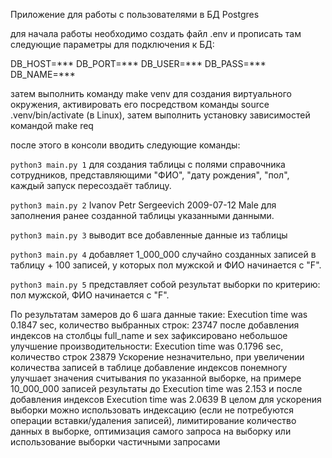Приложение для работы с пользователями в БД Postgres

для начала работы необходимо создать файл .env и прописать там следующие параметры для подключения к БД:

DB_HOST=***
DB_PORT=***
DB_USER=***
DB_PASS=***
DB_NAME=***

затем выполнить команду make venv для создания виртуального окружения, активировать его посредством команды source .venv/bin/activate (в Linux), затем выполнить установку зависимостей командой make req

после этого в консоли вводить следующие команды:

```python3 main.py 1``` для создания таблицы с полями справочника сотрудников, представляющими "ФИО", "дату рождения", "пол", каждый запуск пересоздаёт таблицу.

```python3 main.py 2``` Ivanov Petr Sergeevich 2009-07-12 Male для заполнения ранее созданной таблицы указанными данными.

```python3 main.py 3``` выводит все добавленные данные из таблицы

```python3 main.py 4``` добавляет 1_000_000 случайно созданных записей в таблицу + 100 записей, у которых пол мужской и ФИО начинается с "F".

```python3 main.py 5``` представляет собой результат выборки по критерию: пол мужской, ФИО начинается с "F".


По результатам замеров до 6 шага данные такие: Execution time was 0.1847 sec, количество выбранных строк: 23747
после добавления индексов на столбцы full_name и sex зафиксировано небольшое улучшение производительности: Execution time was 0.1796 sec, количество строк 23879
Ускорение незначительно, при увеличении количества записей в таблице добавление индексов понемногу улучшает значения считывания по указанной выборке, на примере 10_000_000 записей результаты до Execution time was 2.153 и после добавления индексов Execution time was 2.0639
В целом для ускорения выборки можно использовать индексацию (если не потребуются операции вставки/удаления записей), лимитирование количество данных в выборке, оптимизация самого запроса на выборку или использование выборки частичными запросами 